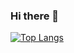 ### Hi there 👋
[![Top Langs](https://github-readme-stats.vercel.app/api/top-langs/?username=dandb3&layout=compact)](https://github.com/dandb3/github-readme-stats)

<!--
**dandb3/dandb3** is a ✨ _special_ ✨ repository because its `README.md` (this file) appears on your GitHub profile.

Here are some ideas to get you started:

- 🔭 I’m currently working on ...
- 🌱 I’m currently learning ...
- 👯 I’m looking to collaborate on ...
- 🤔 I’m looking for help with ...
- 💬 Ask me about ...
- 📫 How to reach me: ...
- 😄 Pronouns: ...
- ⚡ Fun fact: ...
-->
